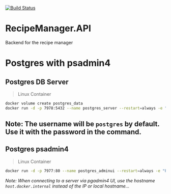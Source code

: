 [![Build Status](https://travis-ci.com/tlynch1212/RecipeManager.API.svg?token=9yh5dvb5xvXyjzKPfH36&branch=master)](https://travis-ci.com/tlynch1212/RecipeManager.API)


# RecipeManager.API
Backend for the recipe manager

# Postgres with psadmin4
## Postgres DB Server 
> Linux Container
```bash
docker volume create postgres_data
docker run -d -p 7978:5432 --name postgres_server --restart=always -e "POSTGRES_PASSWORD=password" -v postgres_data:/var/lib/postgresql/data postgres
```
Note: The username will be `postgres` by default. Use it with the password in the command.
---
## Postgres psadmin4
> Linux Container
```bash
docker run -d -p 7977:80 --name postgres_adminui --restart=always -e "PGADMIN_DEFAULT_EMAIL=email" -e "PGADMIN_DEFAULT_PASSWORD=password" dpage/pgadmin4
```

*Note: When connecting to a server via pgadmin4 UI, use the hostname `host.docker.internal` instead of the IP or local hostname...*